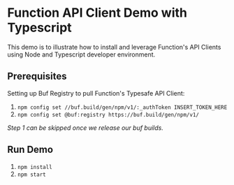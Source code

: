 # Function API Client Demo with Typescript
This demo is to illustrate how to install and leverage Function's API Clients using Node and Typescript developer environment.

## Prerequisites
Setting up Buf Registry to pull Function's Typesafe API Client:
1. `npm config set //buf.build/gen/npm/v1/:_authToken INSERT_TOKEN_HERE`
2. `npm config set @buf:registry https://buf.build/gen/npm/v1/`

_Step 1 can be skipped once we release our buf builds._

## Run Demo
1. `npm install`
2. `npm start`
